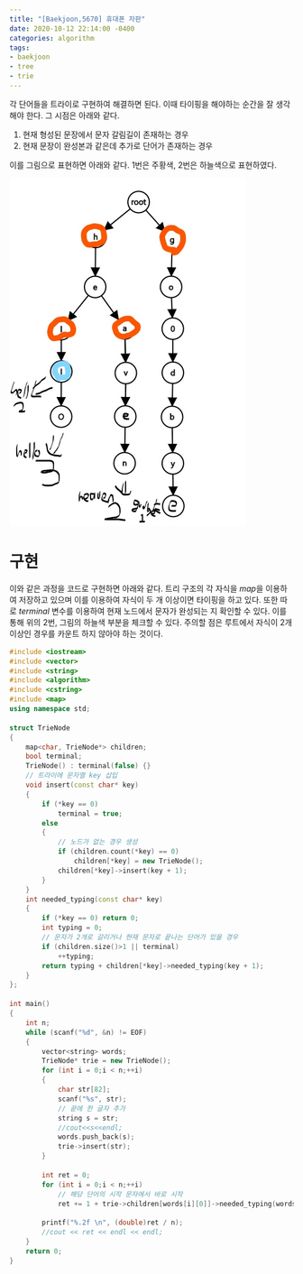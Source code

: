 ```yaml
---
title: "[Baekjoon,5670] 휴대폰 자판"
date: 2020-10-12 22:14:00 -0400
categories: algorithm 
tags:
- baekjoon 
- tree
- trie
---
```


각 단어들을 트라이로 구현하여 해결하면 된다. 
이때 타이핑을 해야하는 순간을 잘 생각해야 한다. 그 시점은 아래와 같다. 

1. 현재 형성된 문장에서 문자 갈림길이 존재하는 경우 
2. 현재 문장이 완성본과 같은데 추가로 단어가 존재하는 경우 

이를 그림으로 표현하면 아래와 같다. 
1번은 주황색, 2번은 하늘색으로 표현하였다. 

![Graph](/assets/images/boj_5670.jpg) 

# 구현 
이와 같은 과정을 코드로 구현하면 아래와 같다. 
트리 구조의 각 자식을 $map$을 이용하여 저장하고 있으며 이를 이용하여 자식이 두 개 이상이면 타이핑을 하고 있다. 
또한 따로 $terminal$ 변수를 이용하여 현재 노드에서 문자가 완성되는 지 확인할 수 있다. 
이를 통해 위의 2번, 그림의 하늘색 부분을 체크할 수 있다. 
주의할 점은 루트에서 자식이 2개 이상인 경우를 카운트 하지 않아야 하는 것이다. 
```cpp
#include <iostream>
#include <vector>
#include <string>
#include <algorithm>
#include <cstring>
#include <map>
using namespace std;

struct TrieNode
{
	map<char, TrieNode*> children;
	bool terminal;
	TrieNode() : terminal(false) {}
	// 트라이에 문자열 key 삽입
	void insert(const char* key)
	{
		if (*key == 0)
			terminal = true;
		else
		{
			// 노드가 없는 경우 생성
			if (children.count(*key) == 0)
				children[*key] = new TrieNode();
			children[*key]->insert(key + 1);
		}
	}
	int needed_typing(const char* key)
	{
		if (*key == 0) return 0;
		int typing = 0;
		// 문자가 2개로 갈리거나 현재 문자로 끝나는 단어가 있을 경우 
		if (children.size()>1 || terminal)
			++typing;
		return typing + children[*key]->needed_typing(key + 1);
	}
};

int main()
{
	int n;
	while (scanf("%d", &n) != EOF)
	{
		vector<string> words;
		TrieNode* trie = new TrieNode();
		for (int i = 0;i < n;++i)
		{
			char str[82];
			scanf("%s", str);
			// 끝에 한 글자 추가
			string s = str;
			//cout<<s<<endl;
			words.push_back(s);
			trie->insert(str);
		}

		int ret = 0;
		for (int i = 0;i < n;++i)
			// 해당 단어의 시작 문자에서 바로 시작 
			ret += 1 + trie->children[words[i][0]]->needed_typing(words[i].c_str() + 1);

		printf("%.2f \n", (double)ret / n);
		//cout << ret << endl << endl;
	}
	return 0;
}
```
